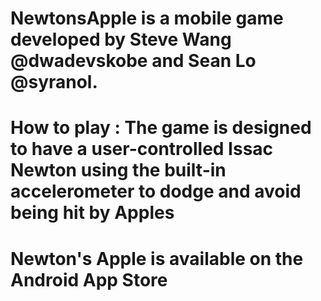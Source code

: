 # NewtonsApple is a mobile game developed by Steve Wang @dwadevskobe and Sean Lo @syranol. 

# How to play : The game is designed to have a user-controlled Issac Newton using the built-in accelerometer to dodge and avoid being hit by Apples

# Newton's Apple is available on the Android App Store

